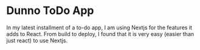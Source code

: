 # Dunno ToDo App

In my latest installment of a to-do app, I am using Nextjs for the features it adds to React. From build to deploy, I found that it is very easy (easier than just react) to use Nextjs.
